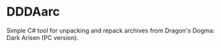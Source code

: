 # DDDAarc
Simple C# tool for unpacking and repack archives from Dragon's Dogma: Dark Arisen (PC version).
